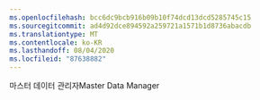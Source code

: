 ```yaml
---
ms.openlocfilehash: bcc6dc9bcb916b09b10f74dcd13dcd5285745c15
ms.sourcegitcommit: ad4d92dce894592a259721a1571b1d8736abacdb
ms.translationtype: MT
ms.contentlocale: ko-KR
ms.lasthandoff: 08/04/2020
ms.locfileid: "87638882"
---
```

<span data-ttu-id="1e9b8-101">마스터 데이터 관리자</span><span class="sxs-lookup"><span data-stu-id="1e9b8-101">Master Data Manager</span></span>
